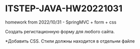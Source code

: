 # ITSTEP-JAVA-HW20221031
homework from 2022/10/31 - SpringMVC + form + css

Создать регистационную форму для любого сайта.

*Добавить CSS. Стили должны находится в отдельнм файле
